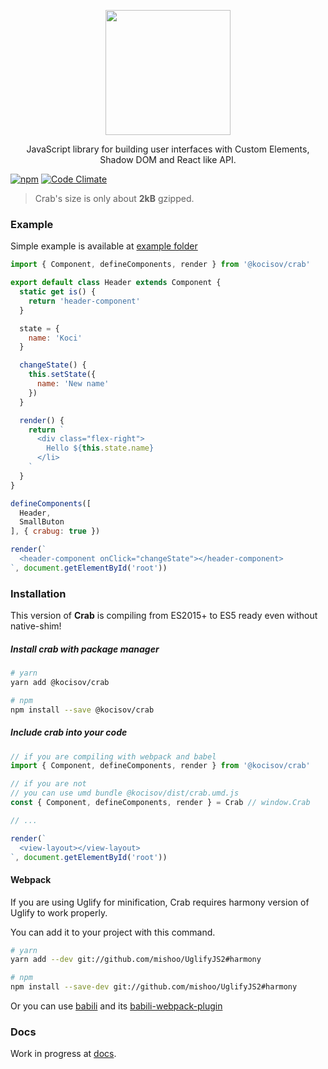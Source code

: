 <p align="center">
  <img alt="" src="https://kocisov.github.io/crab/crab.svg" width="200">
</p>

<p align="center">
  JavaScript library for building user interfaces with Custom Elements, Shadow DOM and React like API.
</p>

[![npm](https://img.shields.io/npm/v/@kocisov/crab.svg)](http://npmjs.com/@kocisov/crab) [![Code Climate](https://codeclimate.com/github/Kocisov/crab/badges/gpa.svg)](https://codeclimate.com/github/Kocisov/crab)

> Crab's size is only about **2kB** gzipped.

### Example
Simple example is available at [example folder](https://github.com/kocisov/crab/tree/master/example)

```js
import { Component, defineComponents, render } from '@kocisov/crab'

export default class Header extends Component {
  static get is() {
    return 'header-component'
  }

  state = {
    name: 'Koci'
  }

  changeState() {
    this.setState({
      name: 'New name'
    })
  }

  render() {
    return `
      <div class="flex-right">
        Hello ${this.state.name}
      </li>
    `
  }
}

defineComponents([
  Header,
  SmallButon
], { crabug: true })

render(`
  <header-component onClick="changeState"></header-component>
`, document.getElementById('root'))
```

### Installation

This version of **Crab** is compiling from ES2015+ to ES5 ready even without native-shim!

##### Install crab with package manager
```bash
# yarn
yarn add @kocisov/crab

# npm
npm install --save @kocisov/crab
```

##### Include crab into your code
```js
// if you are compiling with webpack and babel
import { Component, defineComponents, render } from '@kocisov/crab'

// if you are not
// you can use umd bundle @kocisov/dist/crab.umd.js
const { Component, defineComponents, render } = Crab // window.Crab

// ...

render(`
  <view-layout></view-layout>
`, document.getElementById('root'))
```

#### Webpack
If you are using Uglify for minification, Crab requires harmony version of Uglify to work properly.

You can add it to your project with this command.

```bash
# yarn
yarn add --dev git://github.com/mishoo/UglifyJS2#harmony

# npm
npm install --save-dev git://github.com/mishoo/UglifyJS2#harmony
```

Or you can use [babili](https://github.com/babel/babili) and its [babili-webpack-plugin](https://github.com/webpack-contrib/babili-webpack-plugin)

### Docs
Work in progress at [docs](https://kocisov.gitbooks.io/crab/content/).
